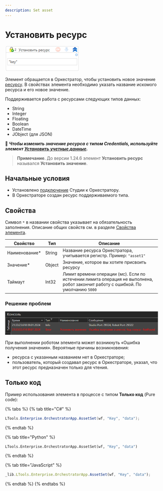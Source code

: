 ```yaml
---
description: Set asset
---
```


# Установить ресурс

![Внешний вид элемента](<../../../../.gitbook/assets1/windows_items/WFSetAsset.png>)

Элемент обращается в Оркестратор, чтобы установить новое значение [ресурсу](https://docs.primo-rpa.ru/primo-rpa/orchestrator/basics/assets). В свойствах элемента необходимо указать название искомого ресурса и его новое значение. 

Поддерживается работа с ресурсами следующих типов данных:
* String
* Integer
* Floating
* Boolean
* DateTime
* JObject (для JSON)

:large_orange_diamond: ***Чтобы изменить значение ресурса с типом Credentials, используйте элемент [Установить учетные данные](https://docs.primo-rpa.ru/primo-rpa/g_elements/el_basic/els_orch/els_assets/el_orch_setcredentials).***


> **Примечание**. До версии 1.24.6 элемент **Установить ресурс** назывался **Установить значение**.


## Начальные условия

* Установлено [подключение](https://docs.primo-rpa.ru/primo-rpa/primo-studio/settings#orkestrator) Студии к Оркестратору.
* В Оркестраторе создан ресурс поддерживаемого типа.


## Свойства
Символ `*` в названии свойства указывает на обязательность заполнения. Описание общих свойств см. в разделе [Свойства элемента](https://docs.primo-rpa.ru/primo-rpa/primo-studio/process/elements#svoistva-elementa).

| Свойство       | Тип    | Описание                                                                                                     |
| -------------- | ------ | ------------------------------------------------------------------------------------------------------------ |
| Наименование\* | String | Название ресурса Оркестратора, учитывается регистр. Пример: `"asset1"`                                       |
| Значение\*     | Object | Значение, которое вы хотите присвоить ресурсу                                                                |
| Таймаут        | Int32  | Лимит времени операции (мс). Если по истечении лимита операция не выполнена, робот закончит работу с ошибкой. По умолчанию `5000` |


### Решение проблем

![](<../../../../.gitbook/assets1/set-asset-error-in-studio.png>)

При выполнении роботом элемента может возникнуть «Ошибка получения значения». Вероятные причины возникновения:
* ресурса с указанным названием нет в Оркестраторе;
* пользователь, который создавал ресурс в Оркестраторе, указал, что этот ресурс предназначен только для чтения.


## Только код
Пример использования элемента в процессе с типом **Только код** (Pure code):

{% tabs %}
{% tab title="C#" %}
```csharp
LTools.Enterprise.OrchestratorApp.AssetSet(wf, "Key", "data");
```
{% endtab %}

{% tab title="Python" %}
```python
LTools.Enterprise.OrchestratorApp.AssetSet(wf, "Key", "data")
```
{% endtab %}

{% tab title="JavaScript" %}
```javascript
_lib.LTools.Enterprise.OrchestratorApp.AssetSet(wf, "Key", "data");
```
{% endtab %}
{% endtabs %}
